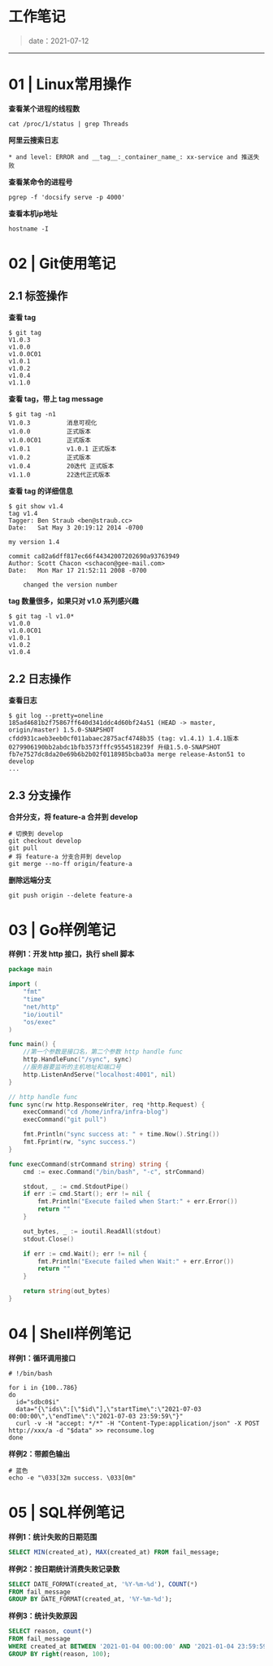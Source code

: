 # 工作笔记<!-- {docsify-ignore-all} -->

> date：2021-07-12

---

# 01 | Linux常用操作

**查看某个进程的线程数**

```shell
cat /proc/1/status | grep Threads
```

**阿里云搜索日志**

```
* and level: ERROR and __tag__:_container_name_: xx-service and 推送失败
```

**查看某命令的进程号**

```shell
pgrep -f 'docsify serve -p 4000'
```

**查看本机ip地址**

```shell
hostname -I
```

# 02 | Git使用笔记

## 2.1 标签操作

**查看 tag**

```shell
$ git tag
V1.0.3
v1.0.0
v1.0.0C01
v1.0.1
v1.0.2
v1.0.4
v1.1.0
```

**查看 tag，带上 tag message**

```shell
$ git tag -n1
V1.0.3          消息可视化
v1.0.0          正式版本
v1.0.0C01       正式版本
v1.0.1          v1.0.1 正式版本
v1.0.2          正式版本
v1.0.4          20迭代 正式版本
v1.1.0          22迭代正式版本
```

**查看 tag 的详细信息**

```shell
$ git show v1.4
tag v1.4
Tagger: Ben Straub <ben@straub.cc>
Date:   Sat May 3 20:19:12 2014 -0700

my version 1.4

commit ca82a6dff817ec66f44342007202690a93763949
Author: Scott Chacon <schacon@gee-mail.com>
Date:   Mon Mar 17 21:52:11 2008 -0700

    changed the version number
```

**tag 数量很多，如果只对 v1.0 系列感兴趣**

```shell
$ git tag -l v1.0*
v1.0.0
v1.0.0C01
v1.0.1
v1.0.2
v1.0.4
```

## 2.2 日志操作

**查看日志**

```shell
$ git log --pretty=oneline
185ad4681b2f75867ff640d341ddc4d60bf24a51 (HEAD -> master, origin/master) 1.5.0-SNAPSHOT
cfdd931caeb3eeb0cf011abaec2875acf4748b35 (tag: v1.4.1) 1.4.1版本
0279906190bb2abdc1bfb3573fffc9554518239f 升级1.5.0-SNAPSHOT
fb7e7527dc8da20e69b6b2b02f0118985bcba03a merge release-Aston51 to develop
...
```

## 2.3 分支操作

**合并分支，将 feature-a 合并到 develop**

```shell
# 切换到 develop
git checkout develop
git pull
# 将 feature-a 分支合并到 develop
git merge --no-ff origin/feature-a
```

**删除远端分支**

```shell
git push origin --delete feature-a
```

# 03 | Go样例笔记

**样例1：开发 http 接口，执行 shell 脚本**

```go
package main

import (
    "fmt"
	"time"
    "net/http"
    "io/ioutil"
    "os/exec"
)

func main() {
    //第一个参数是接口名，第二个参数 http handle func
    http.HandleFunc("/sync", sync)
    //服务器要监听的主机地址和端口号
    http.ListenAndServe("localhost:4001", nil)
}

// http handle func
func sync(rw http.ResponseWriter, req *http.Request) {
    execCommand("cd /home/infra/infra-blog")
    execCommand("git pull")

	fmt.Println("sync success at: " + time.Now().String())
    fmt.Fprint(rw, "sync success.")
}

func execCommand(strCommand string) string {
	cmd := exec.Command("/bin/bash", "-c", strCommand)

	stdout, _ := cmd.StdoutPipe()
	if err := cmd.Start(); err != nil {
		fmt.Println("Execute failed when Start:" + err.Error())
		return ""
	}

	out_bytes, _ := ioutil.ReadAll(stdout)
	stdout.Close()

	if err := cmd.Wait(); err != nil {
		fmt.Println("Execute failed when Wait:" + err.Error())
		return ""
	}

	return string(out_bytes)
}
```

# 04 | Shell样例笔记

**样例1：循环调用接口**

```shell
# !/bin/bash

for i in {100..786}
do
  id="sdbc0$i"
  data="{\"ids\":[\"$id\"],\"startTime\":\"2021-07-03 00:00:00\",\"endTime\":\"2021-07-03 23:59:59\"}"
  curl -v -H "accept: */*" -H "Content-Type:application/json" -X POST http://xxx/a -d "$data" >> reconsume.log
done
```

**样例2：带颜色输出**

```shell
# 蓝色
echo -e "\033[32m success. \033[0m"
```

# 05 | SQL样例笔记

**样例1：统计失败的日期范围**

```sql
SELECT MIN(created_at), MAX(created_at) FROM fail_message;
```

**样例2：按日期统计消费失败记录数**

```sql
SELECT DATE_FORMAT(created_at, '%Y-%m-%d'), COUNT(*) 
FROM fail_message 
GROUP BY DATE_FORMAT(created_at, '%Y-%m-%d');
```

**样例3：统计失败原因**

```sql
SELECT reason, count(*) 
FROM fail_message 
WHERE created_at BETWEEN '2021-01-04 00:00:00' AND '2021-01-04 23:59:59' 
GROUP BY right(reason, 100);
```




